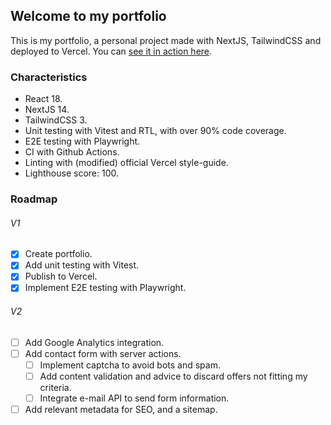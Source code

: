 ## Welcome to my portfolio

This is my portfolio, a personal project made with NextJS, TailwindCSS and deployed to Vercel. You can [see it in action here](https://albertnev.vercel.app/).

### Characteristics

- React 18.
- NextJS 14.
- TailwindCSS 3.
- Unit testing with Vitest and RTL, with over 90% code coverage.
- E2E testing with Playwright.
- CI with Github Actions.
- Linting with (modified) official Vercel style-guide.
- Lighthouse score: 100.

### Roadmap

###### V1

- [x] Create portfolio.
- [x] Add unit testing with Vitest.
- [x] Publish to Vercel.
- [x] Implement E2E testing with Playwright.

###### V2

- [ ] Add Google Analytics integration.
- [ ] Add contact form with server actions.
  - [ ] Implement captcha to avoid bots and spam.
  - [ ] Add content validation and advice to discard offers not fitting my criteria.
  - [ ] Integrate e-mail API to send form information.
- [ ] Add relevant metadata for SEO, and a sitemap.
